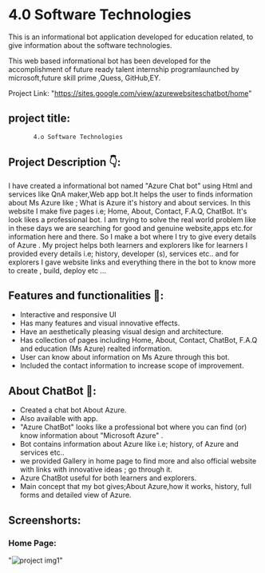 # 4.0 Software Technologies

This is an informational bot application  developed  for education related, to give information about the software technologies.

This web based informational bot  has been developed for the accomplishment of future ready talent internship programlaunched by microsoft,future skill prime ,Quess, GitHub,EY.

Project Link: "https://sites.google.com/view/azurewebsiteschatbot/home"


## project title:
           4.o Software Technologies
           
## Project Description 👇:

I have created a informational bot named "Azure Chat bot" using Html and services like QnA maker,Web app bot.It helps the user to finds information about Ms Azure like ; What is Azure it's history and about services. In this website I make five pages i.e; Home, About, Contact, F.A.Q, ChatBot. It's look likes a professional bot. I am trying to solve the real world problem like in these days we are searching for good and genuine website,apps etc.for information here and there. So I make a bot where I try to give every details of Azure . My project helps both learners and explorers like for learners I provided every details i.e; history, developer (s), services etc.. and for explorers I gave website links and everything there in the bot to know more to create , build, deploy etc ...


## Features and functionalities 🧐:
- Interactive and responsive UI
- Has many features and visual innovative effects.
- Have an aesthetically pleasing visual design and architecture.
- Has collection of pages including Home, About, Contact, ChatBot, F.A.Q and education (Ms      Azure) realted information.
- User can know about information on Ms Azure through this bot.
- Included the contact information to increase scope of improvement.


## About ChatBot 💬:
- Created a chat bot About Azure.
- Also available with app.
- "Azure ChatBot" looks like a professional bot where you can find (or) know information about "Microsoft Azure" .
- Bot contains information about Azure like i.e; history, of Azure and services etc..
- we provided Gallery in home page to find more and also official website with links with innovative ideas ; go through it.
- Azure ChatBot useful for both learners and explorers.
- Main concept that my bot gives;About Azure,how it works, history, full forms and detailed view of Azure.


## Screenshorts:

### Home Page:
"![project img1](https://user-images.githubusercontent.com/113098396/192085093-27b8f03d-f85c-4351-8549-95ec76d982af.png)"

